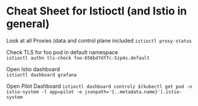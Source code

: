 # Cheat Sheet for Istioctl (and Istio in general)

Look at all Proxies (data and control plane included 
`istioctl proxy-status`

Check TLS for foo pod in default namespace  
`istioctl authn tls-check foo-656bd7df7c-5zp4s.default`

Open Istio dashboard  
`istioctl dashboard grafana`

Open Pilot Dashboard 
`istioctl dashboard controlz $(kubectl get pod -n istio-system -l app=pilot -o jsonpath='{..metadata.name}').istio-system`

